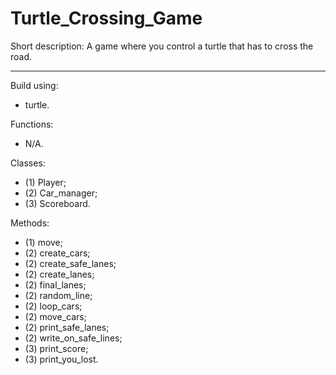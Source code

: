# Turtle_Crossing_Game

Short description:
A game where you control a turtle that has to cross the road.

---

Build using: 
- turtle.

Functions:
- N/A.

Classes:
- (1) Player;
- (2) Car_manager;
- (3) Scoreboard.

Methods:
- (1) move;
- (2) create_cars;
- (2) create_safe_lanes;
- (2) create_lanes;
- (2) final_lanes;
- (2) random_line;
- (2) loop_cars;
- (2) move_cars;
- (2) print_safe_lanes;
- (2) write_on_safe_lines;
- (3) print_score;
- (3) print_you_lost.

